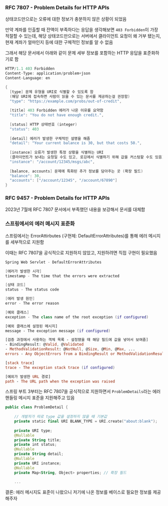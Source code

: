 ### RFC 7807 - Problem Details for HTTP APIs

상태코드만으로는 오류에 대한 정보가 충분하지 않은 상황이 되었음

만약 계좌를 인출할 때 잔액이 부족하다는 응답을 생각해보면 `403 Forbidden`이 가장 적절할 수 있는데, 해당 상태코드만으로는 서버에서 클라이언트 요청이 왜 거부 됐는지, 현재 계좌가 얼마인지 등에 대한 구체적인 정보를 알 수 없음

그래서 해당 문서에서 아래와 같이 문제 세부 정보를 포함하는 HTTP 응답을 표준화하기로 함

```kotlin
HTTP/1.1 403 Forbidden  
Content-Type: application/problem+json  
Content-Language: en  

{
  [type] 문제 유형을 URI로 식별할 수 있도록 함
  (해당 URI에 접속하면 사람이 읽을 수 있는 문서를 제공하는걸 권장함)
  "type": "https://example.com/probs/out-of-credit",
  
  [title] 403 Forbidden 에러가 나온 이유를 요약함
  "title": "You do not have enough credit.",
  
  [status] HTTP 상태번호 (integer)
  "status": 403
  
  [detail] 에러가 발생한 구체적인 설명을 해줌
  "detail": "Your current balance is 30, but that costs 50.",
  
  [instance] 오류가 발생한 특정 상황을 식별하는 URI
  (클라이언트가 보내는 요청일 수도 있고, 로깅에서 식별하기 위해 값을 커스텀할 수도 있음)
  "instance": "/account/12345/msgs/abc",
  
  [balance, accounts] 문제에 특화된 추가 정보를 담아주는 곳 (확장 필드)
  "balance": 30,
  "accounts": ["/account/12345", "/account/67890"]
}
```

### RFC 9457 - Problem Details for HTTP APIs

2023년 7월에 RFC 7807 문서에서 부족했던 내용을 보강해서 문서를 대체함

### 스프링에서의 에러 메시지 표준화

스프링에서는 ErrorAttirbutes (구현체: DefaultErrorAttributes)를 통해 에러 메시지를 세부적으로 지원함

이때는 RFC 7807을 공식적으로 지원하지 않았고, 지원하려면 직접 구현이 필요했음

```kotlin
Spring Web Servlet - DefaultErrorAttributes

[에러가 발생한 시각]
timestamp - The time that the errors were extracted

[상태 코드]
status - The status code

[에러 발생 원인]
error - The error reason

[예외 클래스]
exception - The class name of the root exception (if configured)

[예외 클래스에 설정된 메시지]
message - The exception message (if configured)

[검증 과정에서 사용하는 객체 목록 - 설정됐을 때 해당 필드에 값을 넣어서 보여줌]
- BindingResult: @Valid, @Validated
- MethodValidationResult: @NotNull, @Size, @Min, @Max, ...
errors - Any ObjectErrors from a BindingResult or MethodValidationResult exception (if configured)

[stack trace]
trace - The exception stack trace (if configured)

[예외가 발생한 URL 경로]
path - The URL path when the exception was raised
```

스프링 부트 3부터는 RFC 7807을 공식적으로 지원하면서 `ProblemDetails`라는 에러 핸들링 메시지 표준을 지원해주고 있음

```kotlin
public class ProblemDetail {
    
    // 개발자가 따로 type 값을 설정하지 않을 때 기본값
    private static final URI BLANK_TYPE = URI.create("about:blank");
    
    private URI type;
    @Nullable
    private String title;
    private int status;
    @Nullable
    private String detail;
    @Nullable
    private URI instance;
    @Nullable
    private Map<String, Object> properties; // 확장 필드
    
    ...
```

결론: 에러 메시지도 표준이 나왔으니 저기에 나온 정보를 베이스로 필요한 정보를 제공해주자
